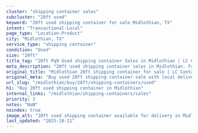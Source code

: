 ```yaml
---
cluster: "shipping container sales"
subcluster: "20ft used"
keyword: "20ft used shipping container for sale Midlothian, TX"
intent: "Transactional-Local"
page_type: "Location-Product"
city: "Midlothian, TX"
service_type: "shipping container"
condition: "Used"
size: "20ft"
title_tag: "20ft Pq9 Used shipping container Sales in Midlothian | LC Container"
meta_description: "20ft used shipping container sales in Midlothian. Fast delivery, competitive pricing. Serving shipping containers area. Quote ID: 5V6. Call (214) 524-4168 for your free quote today."
original_title: "Midlothian 20ft shipping container for sale | LC Container"
original_meta: "Buy used 20ft shipping container sale with local delivery in Midlothian, TX. LC Container — local Since 2003. Request a fast quote today."
url_slug: "/midlothian/buy/20ft/shipping-containers/used"
h1: "Buy 20ft used shipping container in Midlothian"
internal_links: "/midlothian/shipping-containers/sales"
priority: 3
notes: "NaN"
noindex: true
image_alt: "20ft used shipping container available for delivery in Midlothian"
last_updated: "2025-10-21"
---
```


<!-- TODO: Add unique city/inventory copy, images, and internal links here. -->
